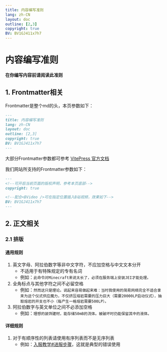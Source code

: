 ```yaml
---
title: 内容编写准则
lang: zh-CN
layout: doc
outline: [2,3]
copyright: true
BV: BV1GJ411x7h7
---
```


# 内容编写准则
**在你编写内容前请阅读此准则**


## 1. Frontmatter相关
Frontmatter是整个md的头，本页参数如下：

```md
---
title: 内容编写准则
lang: zh-CN
layout: doc
outline: [2,3]
copyright: true
BV: BV1GJ411x7h7
---
```
大部分Frontmatter参数都可参考 [VitePress 官方文档](https://vitepress.dev/zh/guide/frontmatter)

我们网站所支持的Frontmatter参数如下：
```md
---
<!--可开启当前页面的版权声明，参考本页底部-->
copyright: true

<!--配合<BVideo />可在指定位置插入B站视频，效果如下-->
BV: BV1GJ411x7h7
---
```
<BVideo />

## 2. 正文相关
### 2.1 排版
#### 通用规则
1. 英文字母、阿拉伯数字等非中文字符，不应加空格与中文文本分开
   - 不适用于有特殊规定的专有名词
   - 例如：`此命令对Minecraft来说太长了，必须在服务端上安装JEI才能处理。`
2. 全角标点与其他字符之间不必留空格
   - 例如：`然而这只是理论。说起来容易做起来难：当时我使用的简易网络完全不适合拿来为这个仪式供应魔力，不仅挤压熔岩需要的压力巨大（需要20000LP启动仪式），抽取熔岩的开支也不小（每产生一格熔岩需要500LP）。`
3. 阿拉伯数字与英文单位之间不必添加空格
   - 例如：`理想的装饰建材，能存储50mB的流体。被破坏时仍能保留其中的液体。`
#### 详细规则
1. 对于有顺序性的列表请使用有序列表而不是无序列表
   - 例如：[入服教学#进服步骤](/docs/guide/#%E8%BF%9B%E6%9C%8D%E6%AD%A5%E9%AA%A4)，这就是典型的错误使用


